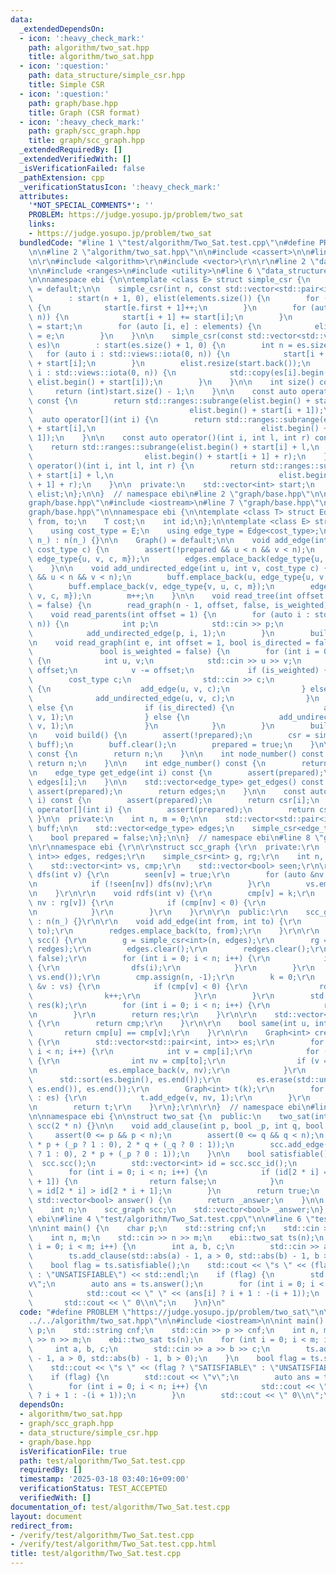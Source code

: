 ```yaml
---
data:
  _extendedDependsOn:
  - icon: ':heavy_check_mark:'
    path: algorithm/two_sat.hpp
    title: algorithm/two_sat.hpp
  - icon: ':question:'
    path: data_structure/simple_csr.hpp
    title: Simple CSR
  - icon: ':question:'
    path: graph/base.hpp
    title: Graph (CSR format)
  - icon: ':heavy_check_mark:'
    path: graph/scc_graph.hpp
    title: graph/scc_graph.hpp
  _extendedRequiredBy: []
  _extendedVerifiedWith: []
  _isVerificationFailed: false
  _pathExtension: cpp
  _verificationStatusIcon: ':heavy_check_mark:'
  attributes:
    '*NOT_SPECIAL_COMMENTS*': ''
    PROBLEM: https://judge.yosupo.jp/problem/two_sat
    links:
    - https://judge.yosupo.jp/problem/two_sat
  bundledCode: "#line 1 \"test/algorithm/Two_Sat.test.cpp\"\n#define PROBLEM \"https://judge.yosupo.jp/problem/two_sat\"\
    \n\n#line 2 \"algorithm/two_sat.hpp\"\n\n#include <cassert>\n\n#line 2 \"graph/scc_graph.hpp\"\
    \n\r\n#include <algorithm>\r\n#include <vector>\r\n\r\n#line 2 \"data_structure/simple_csr.hpp\"\
    \n\n#include <ranges>\n#include <utility>\n#line 6 \"data_structure/simple_csr.hpp\"\
    \n\nnamespace ebi {\n\ntemplate <class E> struct simple_csr {\n    simple_csr()\
    \ = default;\n\n    simple_csr(int n, const std::vector<std::pair<int, E>>& elements)\n\
    \        : start(n + 1, 0), elist(elements.size()) {\n        for (auto e : elements)\
    \ {\n            start[e.first + 1]++;\n        }\n        for (auto i : std::views::iota(0,\
    \ n)) {\n            start[i + 1] += start[i];\n        }\n        auto counter\
    \ = start;\n        for (auto [i, e] : elements) {\n            elist[counter[i]++]\
    \ = e;\n        }\n    }\n\n    simple_csr(const std::vector<std::vector<E>>&\
    \ es)\n        : start(es.size() + 1, 0) {\n        int n = es.size();\n     \
    \   for (auto i : std::views::iota(0, n)) {\n            start[i + 1] = (int)es[i].size()\
    \ + start[i];\n        }\n        elist.resize(start.back());\n        for (auto\
    \ i : std::views::iota(0, n)) {\n            std::copy(es[i].begin(), es[i].end(),\
    \ elist.begin() + start[i]);\n        }\n    }\n\n    int size() const {\n   \
    \     return (int)start.size() - 1;\n    }\n\n    const auto operator[](int i)\
    \ const {\n        return std::ranges::subrange(elist.begin() + start[i],\n  \
    \                                   elist.begin() + start[i + 1]);\n    }\n  \
    \  auto operator[](int i) {\n        return std::ranges::subrange(elist.begin()\
    \ + start[i],\n                                     elist.begin() + start[i +\
    \ 1]);\n    }\n\n    const auto operator()(int i, int l, int r) const {\n    \
    \    return std::ranges::subrange(elist.begin() + start[i] + l,\n            \
    \                         elist.begin() + start[i + 1] + r);\n    }\n    auto\
    \ operator()(int i, int l, int r) {\n        return std::ranges::subrange(elist.begin()\
    \ + start[i] + l,\n                                     elist.begin() + start[i\
    \ + 1] + r);\n    }\n\n  private:\n    std::vector<int> start;\n    std::vector<E>\
    \ elist;\n};\n\n}  // namespace ebi\n#line 2 \"graph/base.hpp\"\n\n#line 4 \"\
    graph/base.hpp\"\n#include <iostream>\n#line 7 \"graph/base.hpp\"\n\n#line 9 \"\
    graph/base.hpp\"\n\nnamespace ebi {\n\ntemplate <class T> struct Edge {\n    int\
    \ from, to;\n    T cost;\n    int id;\n};\n\ntemplate <class E> struct Graph {\n\
    \    using cost_type = E;\n    using edge_type = Edge<cost_type>;\n\n    Graph(int\
    \ n_) : n(n_) {}\n\n    Graph() = default;\n\n    void add_edge(int u, int v,\
    \ cost_type c) {\n        assert(!prepared && u < n && v < n);\n        buff.emplace_back(u,\
    \ edge_type{u, v, c, m});\n        edges.emplace_back(edge_type{u, v, c, m++});\n\
    \    }\n\n    void add_undirected_edge(int u, int v, cost_type c) {\n        assert(!prepared\
    \ && u < n && v < n);\n        buff.emplace_back(u, edge_type{u, v, c, m});\n\
    \        buff.emplace_back(v, edge_type{v, u, c, m});\n        edges.emplace_back(edge_type{u,\
    \ v, c, m});\n        m++;\n    }\n\n    void read_tree(int offset = 1, bool is_weighted\
    \ = false) {\n        read_graph(n - 1, offset, false, is_weighted);\n    }\n\n\
    \    void read_parents(int offset = 1) {\n        for (auto i : std::views::iota(1,\
    \ n)) {\n            int p;\n            std::cin >> p;\n            p -= offset;\n\
    \            add_undirected_edge(p, i, 1);\n        }\n        build();\n    }\n\
    \n    void read_graph(int e, int offset = 1, bool is_directed = false,\n     \
    \               bool is_weighted = false) {\n        for (int i = 0; i < e; i++)\
    \ {\n            int u, v;\n            std::cin >> u >> v;\n            u -=\
    \ offset;\n            v -= offset;\n            if (is_weighted) {\n        \
    \        cost_type c;\n                std::cin >> c;\n                if (is_directed)\
    \ {\n                    add_edge(u, v, c);\n                } else {\n      \
    \              add_undirected_edge(u, v, c);\n                }\n            }\
    \ else {\n                if (is_directed) {\n                    add_edge(u,\
    \ v, 1);\n                } else {\n                    add_undirected_edge(u,\
    \ v, 1);\n                }\n            }\n        }\n        build();\n    }\n\
    \n    void build() {\n        assert(!prepared);\n        csr = simple_csr<edge_type>(n,\
    \ buff);\n        buff.clear();\n        prepared = true;\n    }\n\n    int size()\
    \ const {\n        return n;\n    }\n\n    int node_number() const {\n       \
    \ return n;\n    }\n\n    int edge_number() const {\n        return m;\n    }\n\
    \n    edge_type get_edge(int i) const {\n        assert(prepared);\n        return\
    \ edges[i];\n    }\n\n    std::vector<edge_type> get_edges() const {\n       \
    \ assert(prepared);\n        return edges;\n    }\n\n    const auto operator[](int\
    \ i) const {\n        assert(prepared);\n        return csr[i];\n    }\n    auto\
    \ operator[](int i) {\n        assert(prepared);\n        return csr[i];\n   \
    \ }\n\n  private:\n    int n, m = 0;\n\n    std::vector<std::pair<int, edge_type>>\
    \ buff;\n\n    std::vector<edge_type> edges;\n    simple_csr<edge_type> csr;\n\
    \    bool prepared = false;\n};\n\n}  // namespace ebi\n#line 8 \"graph/scc_graph.hpp\"\
    \n\r\nnamespace ebi {\r\n\r\nstruct scc_graph {\r\n  private:\r\n    std::vector<std::pair<int,\
    \ int>> edges, redges;\r\n    simple_csr<int> g, rg;\r\n    int n, k;\r\n\r\n\
    \    std::vector<int> vs, cmp;\r\n    std::vector<bool> seen;\r\n\r\n    void\
    \ dfs(int v) {\r\n        seen[v] = true;\r\n        for (auto &nv : g[v]) {\r\
    \n            if (!seen[nv]) dfs(nv);\r\n        }\r\n        vs.emplace_back(v);\r\
    \n    }\r\n\r\n    void rdfs(int v) {\r\n        cmp[v] = k;\r\n        for (auto\
    \ nv : rg[v]) {\r\n            if (cmp[nv] < 0) {\r\n                rdfs(nv);\r\
    \n            }\r\n        }\r\n    }\r\n\r\n  public:\r\n    scc_graph(int n_)\
    \ : n(n_) {}\r\n\r\n    void add_edge(int from, int to) {\r\n        edges.emplace_back(from,\
    \ to);\r\n        redges.emplace_back(to, from);\r\n    }\r\n\r\n    std::vector<std::vector<int>>\
    \ scc() {\r\n        g = simple_csr<int>(n, edges);\r\n        rg = simple_csr<int>(n,\
    \ redges);\r\n        edges.clear();\r\n        redges.clear();\r\n        seen.assign(n,\
    \ false);\r\n        for (int i = 0; i < n; i++) {\r\n            if (!seen[i])\
    \ {\r\n                dfs(i);\r\n            }\r\n        }\r\n        std::reverse(vs.begin(),\
    \ vs.end());\r\n        cmp.assign(n, -1);\r\n        k = 0;\r\n        for (auto\
    \ &v : vs) {\r\n            if (cmp[v] < 0) {\r\n                rdfs(v);\r\n\
    \                k++;\r\n            }\r\n        }\r\n        std::vector<std::vector<int>>\
    \ res(k);\r\n        for (int i = 0; i < n; i++) {\r\n            res[cmp[i]].emplace_back(i);\r\
    \n        }\r\n        return res;\r\n    }\r\n\r\n    std::vector<int> scc_id()\
    \ {\r\n        return cmp;\r\n    }\r\n\r\n    bool same(int u, int v) {\r\n \
    \       return cmp[u] == cmp[v];\r\n    }\r\n\r\n    Graph<int> create_graph()\
    \ {\r\n        std::vector<std::pair<int, int>> es;\r\n        for (int i = 0;\
    \ i < n; i++) {\r\n            int v = cmp[i];\r\n            for (auto to : g[i])\
    \ {\r\n                int nv = cmp[to];\r\n                if (v == nv) continue;\r\
    \n                es.emplace_back(v, nv);\r\n            }\r\n        }\r\n  \
    \      std::sort(es.begin(), es.end());\r\n        es.erase(std::unique(es.begin(),\
    \ es.end()), es.end());\r\n        Graph<int> t(k);\r\n        for (auto [v, nv]\
    \ : es) {\r\n            t.add_edge(v, nv, 1);\r\n        }\r\n        t.build();\r\
    \n        return t;\r\n    }\r\n};\r\n\r\n}  // namespace ebi\n#line 6 \"algorithm/two_sat.hpp\"\
    \n\nnamespace ebi {\n\nstruct two_sat {\n  public:\n    two_sat(int _n) : n(_n),\
    \ scc(2 * n) {}\n\n    void add_clause(int p, bool _p, int q, bool _q) {\n   \
    \     assert(0 <= p && p < n);\n        assert(0 <= q && q < n);\n        scc.add_edge(2\
    \ * p + (_p ? 1 : 0), 2 * q + (_q ? 0 : 1));\n        scc.add_edge(2 * q + (_q\
    \ ? 1 : 0), 2 * p + (_p ? 0 : 1));\n    }\n\n    bool satisfiable() {\n      \
    \  scc.scc();\n        std::vector<int> id = scc.scc_id();\n        _answer.resize(n);\n\
    \        for (int i = 0; i < n; i++) {\n            if (id[2 * i] == id[2 * i\
    \ + 1]) {\n                return false;\n            }\n            _answer[i]\
    \ = id[2 * i] > id[2 * i + 1];\n        }\n        return true;\n    }\n\n   \
    \ std::vector<bool> answer() {\n        return _answer;\n    }\n\n  private:\n\
    \    int n;\n    scc_graph scc;\n    std::vector<bool> _answer;\n};\n\n}  // namespace\
    \ ebi\n#line 4 \"test/algorithm/Two_Sat.test.cpp\"\n\n#line 6 \"test/algorithm/Two_Sat.test.cpp\"\
    \n\nint main() {\n    char p;\n    std::string cnf;\n    std::cin >> p >> cnf;\n\
    \    int n, m;\n    std::cin >> n >> m;\n    ebi::two_sat ts(n);\n    for (int\
    \ i = 0; i < m; i++) {\n        int a, b, c;\n        std::cin >> a >> b >> c;\n\
    \        ts.add_clause(std::abs(a) - 1, a > 0, std::abs(b) - 1, b > 0);\n    }\n\
    \    bool flag = ts.satisfiable();\n    std::cout << \"s \" << (flag ? \"SATISFIABLE\"\
    \ : \"UNSATISFIABLE\") << std::endl;\n    if (flag) {\n        std::cout << \"\
    v\";\n        auto ans = ts.answer();\n        for (int i = 0; i < n; i++) {\n\
    \            std::cout << \" \" << (ans[i] ? i + 1 : -(i + 1));\n        }\n \
    \       std::cout << \" 0\\n\";\n    }\n}\n"
  code: "#define PROBLEM \"https://judge.yosupo.jp/problem/two_sat\"\n\n#include \"\
    ../../algorithm/two_sat.hpp\"\n\n#include <iostream>\n\nint main() {\n    char\
    \ p;\n    std::string cnf;\n    std::cin >> p >> cnf;\n    int n, m;\n    std::cin\
    \ >> n >> m;\n    ebi::two_sat ts(n);\n    for (int i = 0; i < m; i++) {\n   \
    \     int a, b, c;\n        std::cin >> a >> b >> c;\n        ts.add_clause(std::abs(a)\
    \ - 1, a > 0, std::abs(b) - 1, b > 0);\n    }\n    bool flag = ts.satisfiable();\n\
    \    std::cout << \"s \" << (flag ? \"SATISFIABLE\" : \"UNSATISFIABLE\") << std::endl;\n\
    \    if (flag) {\n        std::cout << \"v\";\n        auto ans = ts.answer();\n\
    \        for (int i = 0; i < n; i++) {\n            std::cout << \" \" << (ans[i]\
    \ ? i + 1 : -(i + 1));\n        }\n        std::cout << \" 0\\n\";\n    }\n}"
  dependsOn:
  - algorithm/two_sat.hpp
  - graph/scc_graph.hpp
  - data_structure/simple_csr.hpp
  - graph/base.hpp
  isVerificationFile: true
  path: test/algorithm/Two_Sat.test.cpp
  requiredBy: []
  timestamp: '2025-03-18 03:40:16+09:00'
  verificationStatus: TEST_ACCEPTED
  verifiedWith: []
documentation_of: test/algorithm/Two_Sat.test.cpp
layout: document
redirect_from:
- /verify/test/algorithm/Two_Sat.test.cpp
- /verify/test/algorithm/Two_Sat.test.cpp.html
title: test/algorithm/Two_Sat.test.cpp
---
```


